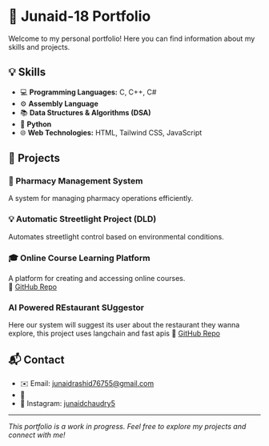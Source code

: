 # 🚀 Junaid-18 Portfolio

Welcome to my personal portfolio! Here you can find information about my skills and projects.

## 💡 Skills

- 💻 **Programming Languages:** C, C++, C#
- ⚙️ **Assembly Language**
- 📚 **Data Structures & Algorithms (DSA)**
- 🐍 **Python**
- 🌐 **Web Technologies:** HTML, Tailwind CSS, JavaScript

## 📂 Projects

### 💊 Pharmacy Management System  
A system for managing pharmacy operations efficiently.  


### 💡 Automatic Streetlight Project (DLD)  
Automates streetlight control based on environmental conditions.  


### 🎓 Online Course Learning Platform  
A platform for creating and accessing online courses.  
🔗 [GitHub Repo](https://github.com/Junaid-18/Braniacs-Mernstack.git)
### AI Powered REstaurant SUggestor
Here our system will suggest its user about the restaurant they wanna explore, this project uses langchain and fast apis
🔗 [GitHub Repo](https://github.com/Junaid-18/Ai-Project-.git)

## 📬 Contact

- ✉️ Email: junaidrashid76755@gmail.com  
- 🔗
- 📸 Instagram: [junaidchaudry5](https://www.instagram.com/junaidchaudry5?igsh=MTl3Z2xsem16N29obQ==) 

---

*This portfolio is a work in progress. Feel free to explore my projects and connect with me!*





